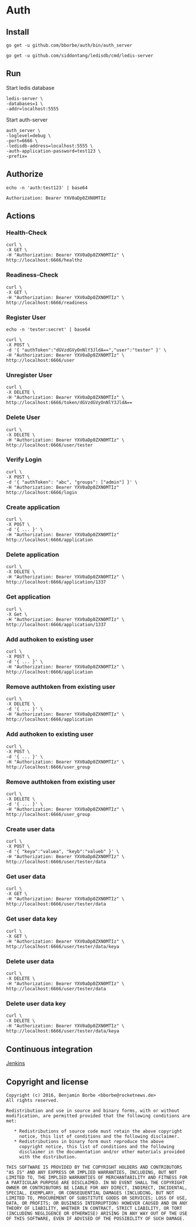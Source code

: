 # Auth

## Install

`go get -u github.com/bborbe/auth/bin/auth_server`

`go get -u github.com/siddontang/ledisdb/cmd/ledis-server`

## Run

Start ledis database

```
ledis-server \
-databases=1 \
-addr=localhost:5555
```

Start auth-server

```
auth_server \
-loglevel=debug \
-port=6666 \
-ledisdb-address=localhost:5555 \
-auth-application-password=test123 \
-prefix=
```

## Authorize

`echo -n 'auth:test123' | base64`

`Authorization: Bearer YXV0aDp0ZXN0MTIz` 

## Actions

### Health-Check

```
curl \
-X GET \ 
-H "Authorization: Bearer YXV0aDp0ZXN0MTIz" \
http://localhost:6666/healthz
```

### Readiness-Check

```
curl \
-X GET \
-H "Authorization: Bearer YXV0aDp0ZXN0MTIz" \
http://localhost:6666/readiness
```

### Register User

`echo -n 'tester:secret' | base64`

```
curl \
-X POST \
-d '{ "authToken":"dGVzdGVyOnNlY3JldA==","user":"tester" }' \
-H "Authorization: Bearer YXV0aDp0ZXN0MTIz" \
http://localhost:6666/user
```

### Unregister User

```
curl \
-X DELETE \
-H "Authorization: Bearer YXV0aDp0ZXN0MTIz" \
http://localhost:6666/token/dGVzdGVyOnNlY3JldA==
```

### Delete User

```
curl \
-X DELETE \
-H "Authorization: Bearer YXV0aDp0ZXN0MTIz" \
http://localhost:6666/user/tester
```

### Verify Login

```
curl \
-X POST \
-d '{ "authToken": "abc", "groups": ["admin"] }' \
-H "Authorization: Bearer YXV0aDp0ZXN0MTIz" http://localhost:6666/login
```

### Create application

```
curl \
-X POST \
-d '{ ... }' \
-H "Authorization: Bearer YXV0aDp0ZXN0MTIz" http://localhost:6666/application
```

### Delete application

```
curl \
-X DELETE \
-H "Authorization: Bearer YXV0aDp0ZXN0MTIz" \
http://localhost:6666/application/1337
```

### Get application

```
curl \
-X Get \
-H "Authorization: Bearer YXV0aDp0ZXN0MTIz" \
http://localhost:6666/application/1337
```

### Add authoken to existing user 

```
curl \
-X POST \
-d '{ ... }' \
-H "Authorization: Bearer YXV0aDp0ZXN0MTIz" \
http://localhost:6666/application
```

### Remove authtoken from existing user 

```
curl \
-X DELETE \
-d '{ ... }' \
-H "Authorization: Bearer YXV0aDp0ZXN0MTIz" \
http://localhost:6666/application
```

### Add authoken to existing user 

```
curl \
-X POST \
-d '{ ... }' \
-H "Authorization: Bearer YXV0aDp0ZXN0MTIz" \
http://localhost:6666/user_group
```

### Remove authtoken from existing user 

```
curl \
-X DELETE \
-d '{ ... }' \
-H "Authorization: Bearer YXV0aDp0ZXN0MTIz" \
http://localhost:6666/user_group
```

### Create user data

```
curl \
-X POST \
-d '{ "keya":"valuea", "keyb":"valueb" }' \
-H "Authorization: Bearer YXV0aDp0ZXN0MTIz" \
http://localhost:6666/user/tester/data
```

### Get user data

```
curl \
-X GET \
-H "Authorization: Bearer YXV0aDp0ZXN0MTIz" \
http://localhost:6666/user/tester/data
```

### Get user data key

```
curl \
-X GET \
-H "Authorization: Bearer YXV0aDp0ZXN0MTIz" \
http://localhost:6666/user/tester/data/keya
```

### Delete user data

```
curl \
-X DELETE \
-H "Authorization: Bearer YXV0aDp0ZXN0MTIz" \
http://localhost:6666/user/tester/data
```

### Delete user data key

```
curl \
-X DELETE \
-H "Authorization: Bearer YXV0aDp0ZXN0MTIz" \
http://localhost:6666/user/tester/data/keya
```

## Continuous integration

[Jenkins](https://www.benjamin-borbe.de/jenkins/job/Go-Auth/)

## Copyright and license

    Copyright (c) 2016, Benjamin Borbe <bborbe@rocketnews.de>
    All rights reserved.
    
    Redistribution and use in source and binary forms, with or without
    modification, are permitted provided that the following conditions are
    met:
    
       * Redistributions of source code must retain the above copyright
         notice, this list of conditions and the following disclaimer.
       * Redistributions in binary form must reproduce the above
         copyright notice, this list of conditions and the following
         disclaimer in the documentation and/or other materials provided
         with the distribution.

    THIS SOFTWARE IS PROVIDED BY THE COPYRIGHT HOLDERS AND CONTRIBUTORS
    "AS IS" AND ANY EXPRESS OR IMPLIED WARRANTIES, INCLUDING, BUT NOT
    LIMITED TO, THE IMPLIED WARRANTIES OF MERCHANTABILITY AND FITNESS FOR
    A PARTICULAR PURPOSE ARE DISCLAIMED. IN NO EVENT SHALL THE COPYRIGHT
    OWNER OR CONTRIBUTORS BE LIABLE FOR ANY DIRECT, INDIRECT, INCIDENTAL,
    SPECIAL, EXEMPLARY, OR CONSEQUENTIAL DAMAGES (INCLUDING, BUT NOT
    LIMITED TO, PROCUREMENT OF SUBSTITUTE GOODS OR SERVICES; LOSS OF USE,
    DATA, OR PROFITS; OR BUSINESS INTERRUPTION) HOWEVER CAUSED AND ON ANY
    THEORY OF LIABILITY, WHETHER IN CONTRACT, STRICT LIABILITY, OR TORT
    (INCLUDING NEGLIGENCE OR OTHERWISE) ARISING IN ANY WAY OUT OF THE USE
    OF THIS SOFTWARE, EVEN IF ADVISED OF THE POSSIBILITY OF SUCH DAMAGE.

